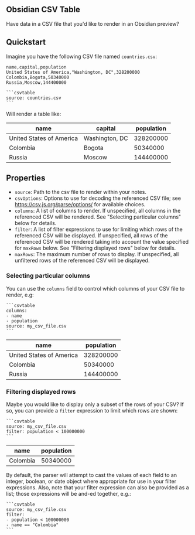 ## Obsidian CSV Table

Have data in a CSV file that you'd like to render in an Obsidian preview?


## Quickstart

Imagine you have the following CSV file named `countries.csv`:

```
name,capital,population
United States of America,"Washington, DC",328200000
Colombia,Bogota,50340000
Russia,Moscow,144400000
```

~~~
```csvtable
source: countries.csv
```
~~~

Will render a table like:

<table>
    <thead>
        <tr>
            <th>name</th>
            <th>capital</th>
            <th>population</th>
        </tr>
    </thead>
    <tbody>
        <tr>
            <td>United States of America</td>
            <td>Washington, DC</td>
            <td>328200000</td>
        </tr>
        <tr>
            <td>Colombia</td>
            <td>Bogota</td>
            <td>50340000</td>
        </tr>
        <tr>
            <td>Russia</td>
            <td>Moscow</td>
            <td>144400000</td>
        </tr>
    </tbody>
</table>

## Properties

- `source`: Path to the csv file to render within your notes.
- `csvOptions`: Options to use for decoding the referenced CSV file;
  see https://csv.js.org/parse/options/ for available choices.
- `columns`: A list of columns to render. If unspecified, all
  columns in the referenced CSV will be rendered. See "Selecting
  particular columns" below for details.
- `filter`: A list of filter expressions to use for limiting which
  rows of the referenced CSV will be displayed.  If unspecified,
  all rows of the referenced CSV will be rendered taking into account
  the value specified for `maxRows` below. See "Filtering
  displayed rows" below for details.
- `maxRows`: The maximum number of rows to display. If unspecified,
  all unfiltered rows of the referenced CSV will be displayed.

### Selecting particular columns

You can use the `columns` field to control which columns of your CSV
file to render, e.g:

~~~
```csvtable
columns:
- name
- population
source: my_csv_file.csv
```
~~~

<table>
    <thead>
        <tr>
            <th>name</th>
            <th>population</th>
        </tr>
    </thead>
    <tbody>
        <tr>
            <td>United States of America</td>
            <td>328200000</td>
        </tr>
        <tr>
            <td>Colombia</td>
            <td>50340000</td>
        </tr>
        <tr>
            <td>Russia</td>
            <td>144400000</td>
        </tr>
    </tbody>
</table>

### Filtering displayed rows

Maybe you would like to display only a subset of the rows of your CSV?
If so, you can provide a `filter` expression to limit which rows are shown:

~~~
```csvtable
source: my_csv_file.csv
filter: population < 100000000
```
~~~

<table>
    <thead>
        <tr>
            <th>name</th>
            <th>population</th>
        </tr>
    </thead>
    <tbody>
        <tr>
            <td>Colombia</td>
            <td>50340000</td>
        </tr>
    </tbody>
</table>

By default, the parser will attempt to cast the values of each field
to an integer, boolean, or date object where appropriate for use
in your filter expressions.
Also, note that your filter expression can also be provided as a list;
those expressions will be and-ed together, e.g.:

~~~
```csvtable
source: my_csv_file.csv
filter:
- population < 100000000
- name == "Colombia"
```
~~~
